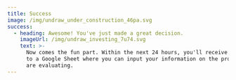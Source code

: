 ```yaml
---
title: Success
image: /img/undraw_under_construction_46pa.svg
success:
  - heading: Awesome! You've just made a great decision.
    imageUrl: /img/undraw_investing_7u74.svg
    text: >-
      Now comes the fun part. Within the next 24 hours, you'll receive an invite
      to a Google Sheet where you can input your information on the property you
      are evaluating.
---
```


